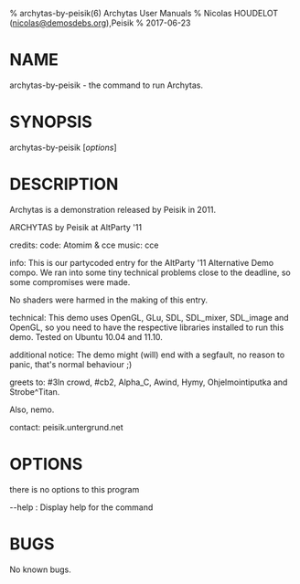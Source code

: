 % archytas-by-peisik(6) Archytas User Manuals
% Nicolas HOUDELOT (nicolas@demosdebs.org),Peisik
% 2017-06-23

# NAME
archytas-by-peisik - the command to run Archytas.

# SYNOPSIS
archytas-by-peisik [*options*]

# DESCRIPTION
Archytas is a demonstration released by Peisik in 2011.

ARCHYTAS
  by Peisik 
  at AltParty '11

credits:
  code:	Atomim & cce
  music: cce

info:
  This is our partycoded entry for the AltParty '11 
  Alternative Demo compo. We ran into some tiny 
  technical problems close to the deadline, so 
  some compromises were made. 

  No shaders were harmed in the making of this entry.

technical:
  This demo uses OpenGL, GLu, SDL, SDL_mixer, SDL_image 
  and OpenGL, so you need to have the respective 
  libraries installed to run this demo. Tested on 
  Ubuntu 10.04 and 11.10.

additional notice: 
  The demo might (will) end with a segfault, no reason
  to panic, that's normal behaviour ;) 

greets to:
  #3ln crowd, #cb2, Alpha_C, Awind, Hymy, Ohjelmointiputka and Strobe^Titan.

  Also, nemo.

contact:
  peisik.untergrund.net

# OPTIONS
there is no options to this program

\--help
:   Display help for the command

# BUGS
No known bugs.
